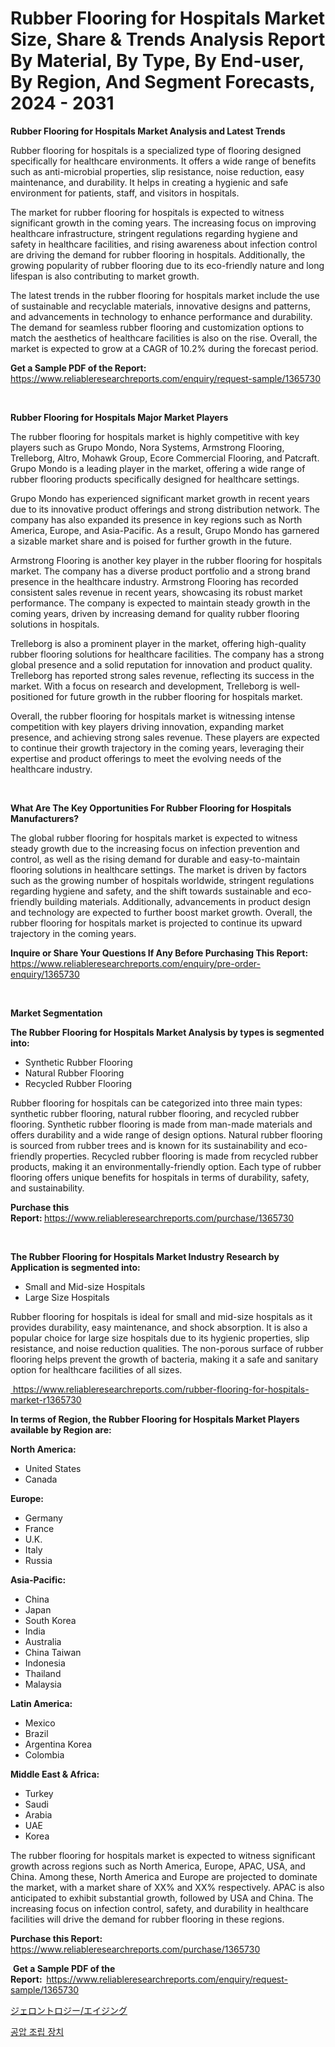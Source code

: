 <p><h1>Rubber Flooring for Hospitals Market Size, Share & Trends Analysis Report By Material, By Type, By End-user, By Region, And Segment Forecasts, 2024 - 2031</h1></p><p><strong>Rubber Flooring for Hospitals Market Analysis and Latest Trends</strong></p>
<p><p>Rubber flooring for hospitals is a specialized type of flooring designed specifically for healthcare environments. It offers a wide range of benefits such as anti-microbial properties, slip resistance, noise reduction, easy maintenance, and durability. It helps in creating a hygienic and safe environment for patients, staff, and visitors in hospitals.</p><p>The market for rubber flooring for hospitals is expected to witness significant growth in the coming years. The increasing focus on improving healthcare infrastructure, stringent regulations regarding hygiene and safety in healthcare facilities, and rising awareness about infection control are driving the demand for rubber flooring in hospitals. Additionally, the growing popularity of rubber flooring due to its eco-friendly nature and long lifespan is also contributing to market growth.</p><p>The latest trends in the rubber flooring for hospitals market include the use of sustainable and recyclable materials, innovative designs and patterns, and advancements in technology to enhance performance and durability. The demand for seamless rubber flooring and customization options to match the aesthetics of healthcare facilities is also on the rise. Overall, the market is expected to grow at a CAGR of 10.2% during the forecast period.</p></p>
<p><strong>Get a Sample PDF of the Report:&nbsp;</strong> <a href="https://www.reliableresearchreports.com/enquiry/request-sample/1365730">https://www.reliableresearchreports.com/enquiry/request-sample/1365730</a></p>
<p>&nbsp;</p>
<p><strong>Rubber Flooring for Hospitals Major Market Players</strong></p>
<p><p>The rubber flooring for hospitals market is highly competitive with key players such as Grupo Mondo, Nora Systems, Armstrong Flooring, Trelleborg, Altro, Mohawk Group, Ecore Commercial Flooring, and Patcraft. Grupo Mondo is a leading player in the market, offering a wide range of rubber flooring products specifically designed for healthcare settings. </p><p>Grupo Mondo has experienced significant market growth in recent years due to its innovative product offerings and strong distribution network. The company has also expanded its presence in key regions such as North America, Europe, and Asia-Pacific. As a result, Grupo Mondo has garnered a sizable market share and is poised for further growth in the future.</p><p>Armstrong Flooring is another key player in the rubber flooring for hospitals market. The company has a diverse product portfolio and a strong brand presence in the healthcare industry. Armstrong Flooring has recorded consistent sales revenue in recent years, showcasing its robust market performance. The company is expected to maintain steady growth in the coming years, driven by increasing demand for quality rubber flooring solutions in hospitals.</p><p>Trelleborg is also a prominent player in the market, offering high-quality rubber flooring solutions for healthcare facilities. The company has a strong global presence and a solid reputation for innovation and product quality. Trelleborg has reported strong sales revenue, reflecting its success in the market. With a focus on research and development, Trelleborg is well-positioned for future growth in the rubber flooring for hospitals market. </p><p>Overall, the rubber flooring for hospitals market is witnessing intense competition with key players driving innovation, expanding market presence, and achieving strong sales revenue. These players are expected to continue their growth trajectory in the coming years, leveraging their expertise and product offerings to meet the evolving needs of the healthcare industry.</p></p>
<p>&nbsp;</p>
<p><strong>What Are The Key Opportunities For Rubber Flooring for Hospitals Manufacturers?</strong></p>
<p><p>The global rubber flooring for hospitals market is expected to witness steady growth due to the increasing focus on infection prevention and control, as well as the rising demand for durable and easy-to-maintain flooring solutions in healthcare settings. The market is driven by factors such as the growing number of hospitals worldwide, stringent regulations regarding hygiene and safety, and the shift towards sustainable and eco-friendly building materials. Additionally, advancements in product design and technology are expected to further boost market growth. Overall, the rubber flooring for hospitals market is projected to continue its upward trajectory in the coming years.</p></p>
<p><strong>Inquire or Share Your Questions If Any Before Purchasing This Report:</strong> <a href="https://www.reliableresearchreports.com/enquiry/pre-order-enquiry/1365730">https://www.reliableresearchreports.com/enquiry/pre-order-enquiry/1365730</a></p>
<p>&nbsp;</p>
<p><strong>Market Segmentation</strong></p>
<p><strong>The Rubber Flooring for Hospitals Market Analysis by types is segmented into:</strong></p>
<p><ul><li>Synthetic Rubber Flooring</li><li>Natural Rubber Flooring</li><li>Recycled Rubber Flooring</li></ul></p>
<p><p>Rubber flooring for hospitals can be categorized into three main types: synthetic rubber flooring, natural rubber flooring, and recycled rubber flooring. Synthetic rubber flooring is made from man-made materials and offers durability and a wide range of design options. Natural rubber flooring is sourced from rubber trees and is known for its sustainability and eco-friendly properties. Recycled rubber flooring is made from recycled rubber products, making it an environmentally-friendly option. Each type of rubber flooring offers unique benefits for hospitals in terms of durability, safety, and sustainability.</p></p>
<p><strong>Purchase this Report:&nbsp;</strong><a href="https://www.reliableresearchreports.com/purchase/1365730">https://www.reliableresearchreports.com/purchase/1365730</a></p>
<p>&nbsp;</p>
<p><strong>The Rubber Flooring for Hospitals Market Industry Research by Application is segmented into:</strong></p>
<p><ul><li>Small and Mid-size Hospitals</li><li>Large Size Hospitals</li></ul></p>
<p><p>Rubber flooring for hospitals is ideal for small and mid-size hospitals as it provides durability, easy maintenance, and shock absorption. It is also a popular choice for large size hospitals due to its hygienic properties, slip resistance, and noise reduction qualities. The non-porous surface of rubber flooring helps prevent the growth of bacteria, making it a safe and sanitary option for healthcare facilities of all sizes.</p></p>
<p><a href="https://www.reliableresearchreports.com/rubber-flooring-for-hospitals-market-r1365730">&nbsp;https://www.reliableresearchreports.com/rubber-flooring-for-hospitals-market-r1365730</a></p>
<p><strong>In terms of Region, the Rubber Flooring for Hospitals Market Players available by Region are:</strong></p>
<p>
    <p> <strong> North America: </strong>
        <ul>
            <li>United States</li>
            <li>Canada</li>
        </ul>
        </p> 
    <p> <strong> Europe: </strong>
        <ul>
            <li>Germany</li>
            <li>France</li>
            <li>U.K.</li>
            <li>Italy</li>
            <li>Russia</li>
        </ul>
        </p> 
    <p> <strong> Asia-Pacific: </strong>
        <ul>
            <li>China</li>
            <li>Japan</li>
            <li>South Korea</li>
            <li>India</li>
            <li>Australia</li>
            <li>China Taiwan</li>
            <li>Indonesia</li>
            <li>Thailand</li>
            <li>Malaysia</li>
        </ul>
        </p> 
    <p> <strong> Latin America: </strong>
        <ul>
            <li>Mexico</li>
            <li>Brazil</li>
            <li>Argentina Korea</li>
            <li>Colombia</li>
        </ul>
        </p> 
    <p> <strong> Middle East & Africa: </strong>
        <ul>
            <li>Turkey</li>
            <li>Saudi</li>
            <li>Arabia</li>
            <li>UAE</li>
            <li>Korea</li>
        </ul>
    </p>
    </p>
<p><p>The rubber flooring for hospitals market is expected to witness significant growth across regions such as North America, Europe, APAC, USA, and China. Among these, North America and Europe are projected to dominate the market, with a market share of XX% and XX% respectively. APAC is also anticipated to exhibit substantial growth, followed by USA and China. The increasing focus on infection control, safety, and durability in healthcare facilities will drive the demand for rubber flooring in these regions.</p></p>
<p><strong>Purchase this Report: </strong><a href="https://www.reliableresearchreports.com/purchase/1365730">https://www.reliableresearchreports.com/purchase/1365730</a></p>
<p>&nbsp;<strong>Get a Sample PDF of the Report:&nbsp;&nbsp;</strong><a href="https://www.reliableresearchreports.com/enquiry/request-sample/1365730">https://www.reliableresearchreports.com/enquiry/request-sample/1365730</a></p>
<p><strong></strong></p>
<p><p><a href="https://medium.com/@chloekessler01/%E8%80%81%E4%BA%BA%E5%AD%A6-%E9%AB%98%E9%BD%A2%E5%8C%96%E5%B8%82%E5%A0%B4-%E5%B8%82%E5%A0%B4%E3%82%B7%E3%82%A7%E3%82%A2-%E5%B8%82%E5%A0%B4%E5%8B%95%E5%90%91-%E3%81%8A%E3%82%88%E3%81%B3%E5%B0%86%E6%9D%A5%E3%81%AE%E6%88%90%E9%95%B7%E3%81%AE%E6%8E%A2%E6%B1%82-8e11a95fc2f4">ジェロントロジー/エイジング</a></p><p><a href="https://medium.com/@kavonhansen15/%EA%B0%80%EC%8A%A4%EC%8B%9D-%EC%A1%B0%EB%A6%BD-%EC%9E%A5%EC%B9%98-%EC%8B%9C%EC%9E%A5-%EC%8B%9C%EC%9E%A5-cagr-%EC%8B%9C%EC%9E%A5-%EB%8F%99%ED%96%A5-%EB%B0%8F-%EC%84%B1%EC%9E%A5-%EC%A0%84%EB%9E%B5%EC%97%90-%EB%8C%80%ED%95%9C-%ED%86%B5%EC%B0%B0%EB%A0%A5-f822707a66ea">공압 조립 장치</a></p></p>